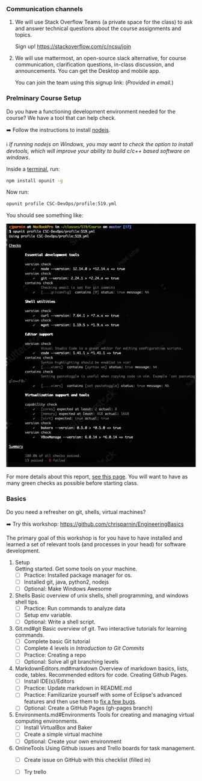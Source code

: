 ### Communication channels

1. We will use Stack Overflow Teams (a private space for the class) to ask and answer technical questions about the course assignments and topics. 

    Sign up! https://stackoverflow.com/c/ncsu/join

2.  We will use mattermost, an open-source slack alternative, for course communication, clarification questions, in-class discussion, and announcements. You can get the Desktop and mobile app.  

    You can join the team using this signup link:
    (_Provided in email._)

### Prelminary Course Setup

Do you have a functioning development environment needed for the course? We have a tool that can help check.

➡️ Follow the instructions to install [nodejs](https://nodejs.org/en/). 

ℹ️ _If running nodejs on Windows, you may want to check the option to install devtools, which will improve your ability to build c/c++ based software on windows_.

Inside a [terminal](https://github.com/chrisparnin/EngineeringBasics/blob/master/Shells.md#shells), run:

```bash
npm install opunit -g
```

Now run:

```bash
opunit profile CSC-DevOps/profile:519.yml
```

You should see something like:

![opunit-pass](imgs/opunit-pass.png)

For more details about this report, [see this page](https://github.com/CSC-DevOps/profile). You will want to have as many green checks as possible before starting class.

### Basics

Do you need a refresher on git, shells, virtual machines? 

➡️ Try this workshop:
https://github.com/chrisparnin/EngineeringBasics

The primary goal of this workshop is for you have to have installed and learned a set of relevant tools (and processes in your head) for software development.

1. Setup  
   Getting started. Get some tools on your machine. 
   - [ ] Practice: Installed package manager for os.
   - [ ] Installed git, java, python2, nodejs
   - [ ] Optional: Make Windows Awesome
2. Shells 
   Basic overview of unix shells, shell programming, and windows shell tips.
   - [ ] Practice: Run commands to analyze data
   - [ ] Setup env variable.
   - [ ] Optional: Write a shell script.
3. Git.md#git
   Basic overview of git. Two interactive tutorials for learning commands.
   - [ ] Complete basic Git tutorial
   - [ ] Complete 4 levels in *Introduction to Git Commits*
   - [ ] Practice: Creating a repo
   - [ ] Optional: Solve all git branching levels
4. MarkdownEditors.md#markdown
   Overview of markdown basics, lists, code, tables. Recommended editors for code. Creating Github Pages.
   - [ ] Install IDE(s)/Editors
   - [ ] Practice: Update markdown in README.md
   - [ ] Practice: Familizarize yourself with some of Eclipse's advanced features and then use them to [fix a few bugs](https://github.ncsu.edu/kpresle-tools/EclipseTutorial).
   - [ ] Optional: Create a GitHub Pages (gh-pages branch) 
5. Environments.md#Environments
   Tools for creating and managing virtual computing environments.
   - [ ] Install VirtualBox and Baker
   - [ ] Create a simple virtual machine
   - [ ] Optional: Create your own environment
6. OnlineTools
   Using Github issues and Trello boards for task management.
   - [ ] Create issue on GitHub with this checklist (filled in) 
   - [ ] Try trello







